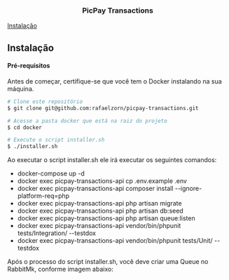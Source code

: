 <h3 align="center">PicPay Transactions</h3>

<p>
    <a href="#Instalação">Instalação</a>
</p>

## Instalação

#### Pré-requisitos

Antes de começar, certifique-se que você tem o Docker instalando na sua máquina.

```bash
# Clone este repositório
$ git clone git@github.com:rafaelzorn/picpay-transactions.git

# Acesse a pasta docker que está na raiz do projeto
$ cd docker

# Execute o script installer.sh
$ ./installer.sh
```

Ao executar o script installer.sh ele irá executar os seguintes comandos:

- docker-compose up -d
- docker exec picpay-transactions-api cp .env.example .env
- docker exec picpay-transactions-api composer install --ignore-platform-req=php
- docker exec picpay-transactions-api php artisan migrate
- docker exec picpay-transactions-api php artisan db:seed
- docker exec picpay-transactions-api php artisan queue:listen
- docker exec picpay-transactions-api vendor/bin/phpunit tests/Integration/ --testdox
- docker exec picpay-transactions-api vendor/bin/phpunit tests/Unit/ --testdox

Após o processo do script installer.sh, você deve criar uma Queue no RabbitMk, conforme imagem abaixo:
